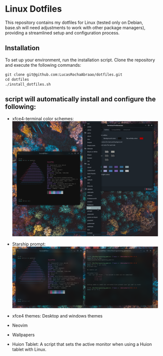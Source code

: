 # Linux Dotfiles
This repository contains my dotfiles for Linux (tested only on Debian, base.sh will need adjustments to work with other package managers), providing a streamlined setup and configuration process.

## Installation
To set up your environment, run the installation script. Clone the repository and execute the following commands:

```console
git clone git@github.com:LucasRochaAbraao/dotfiles.git
cd dotfiles
./install_dotfiles.sh
```

## script will automatically install and configure the following:

- xfce4-terminal color schemes: ![XFCE4 Terminal Color Schemes](reference/xfce4-term-colors.png)

- Starship prompt: ![Starship Prompt](reference/starship_prompt.png)

- xfce4 themes: Desktop and windows themes

- Neovim

- Wallpapers

- Huion Tablet: A script that sets the active monitor when using a Huion tablet with Linux.
